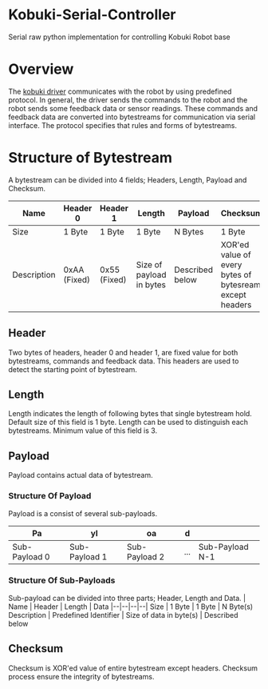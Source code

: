 # Kobuki-Serial-Controller
Serial raw python implementation for controlling Kobuki Robot base

# Overview

The  [kobuki driver](http://yujinrobot.github.io/kobuki/classkobuki_1_1Kobuki.html)  communicates with the robot by using predefined protocol. In general, the driver sends the commands to the robot and the robot sends some feedback data or sensor readings. These commands and feedback data are converted into bytestreams for communication via serial interface. The protocol specifies that rules and forms of bytestreams.

# Structure of Bytestream

A bytestream can be divided into 4 fields; Headers, Length, Payload and Checksum.

Name | Header 0 | Header 1 | Length | Payload | Checksum
|--|--|--|--|--|--|
Size | 1 Byte | 1 Byte | 1 Byte | N Bytes | 1 Byte
Description | 0xAA (Fixed) | 0x55 (Fixed) | Size of payload in bytes | Described below | XOR'ed value of every bytes of bytesream except headers

## Header

Two bytes of headers, header 0 and header 1, are fixed value for both bytestreams, commands and feedback data. This headers are used to detect the starting point of bytestream.

  

## Length

Length indicates the length of following bytes that single bytestream hold. Default size of this field is 1 byte. Length can be used to distinguish each bytestreams. Minimum value of this field is 3.

  

## Payload

Payload contains actual data of bytestream.

  

### Structure Of Payload

Payload is a consist of several sub-payloads.

 | Pa | yl | oa | d | | 
|--|--|--|--|--|
Sub-Payload 0 | Sub-Payload 1 | Sub-Payload 2 | ... | Sub-Payload N-1

  

### Structure Of Sub-Payloads

Sub-payload can be divided into three parts; Header, Length and Data.
| Name | Header | Length | Data 
|--|--|--|--|
Size | 1 Byte | 1 Byte | N Byte(s)
Description | Predefined Identifier | Size of data in byte(s) | Described below

  

## Checksum

Checksum is XOR'ed value of entire bytestream except headers. Checksum process ensure the integrity of bytestreams.

